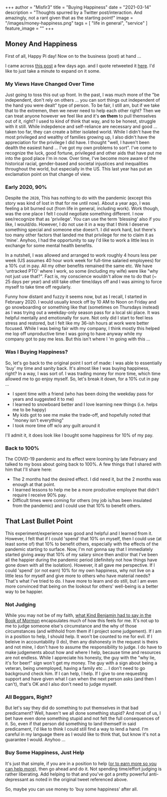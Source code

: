 +++
author = "Misfir3"
title = "Buying Happiness"
date = "2021-03-14"
description = "Thoughts spurred by a Twitter post/interaction. And amazingly, not a rant given that as the starting point!"
image = "/images/money-happiness.png"
tags = [
    "life in general",
	"service"
]
feature_image = ""
+++

## Money And Happiness 

First of all, Happy Pi day!  Now on to the business (post) at hand ...

I came across [this post](https://twitter.com/DanPriceSeattle/status/1369844561883713540) a few days ago. and I quote retweeted it [here](https://twitter.com/misfir3/status/1370149631485636608). I'd like to just take a minute to expand on it some.

### My Views Have Changed Over Time

Just going to toss this out up front. In the past, I was much more of the "be independent, don't rely on others ... you can sort things out independent of the hand you were dealt" type of person. To be fair, I still am, but if we take that to the extremen, then we never need to help each other right? Then we can treat anyone however we feel like and it's **on them** to pull themselves out of it, right? I used to kind of think that way, and to be honest, struggle with it still. While indepdence and self-reliance are necessary and good ... taken too far, they can create a bitter isolated world. While I didn't have the most privileged and wealthy of families growing up, I also didn't have the appreciation for the privilege I did have. I thought "well, I haven't been dealth the easiest hand ... I've got my own problems to sort". I've come to recognize the luck, good fortune, privileged and other aids that have put me into the good place I'm in now. Over time, I've become more aware of the historical racial, gender-based and societal injustices and inequalities throughout the world, but especially in the US.  This last year has put an exclamation point on that change of view.

### Early 2020, 90%

Despite the `2020`, This has nothing to do with the pandemic (except this story was kind of lost in that for me until now). About a year ago, I was feeling a bit burned out (from life in general, including work). Work though, was the one place I felt I could negotiate something different. I now see/recognize that as 'privilege'. You can use the term 'blessing' also if you like, I would/do. However, I do not use it in a way that I think I deserve something special and someone else doesn't. I did work hard, but there's too many other factors that landed me that privilege for me to claim it as 'mine'. Anyhoo, I had the opportunity to say I'd like to work a little less in exchange for some mental health benefits.

In a nutshell, I was allowed and arranged to work roughly 4 hours less per week (US assumes 40 hour work week for full-time salaried employees) for a 10% cut in pay. All my other benefits remained the same etc.  We have 'untracked PTO' where I work, so some (including my wife) were like "why not just use that?". Fact is, my conscience wouldn't allow me to do that (~ 25 days per year) and still take other time/days off and I was aiming to force myself to take time off regularly.

Funny how distant and fuzzy it seems now, but as I recall, I started in February 2020.  I would usually knock off by 10 AM to Noon on Friday and go snowboarding or something like that (sometimes on Thursdays instead) as I was trying out a weekday-only season pass for a local ski place. It was helpful mentally and emotionally for sure. Not only did I start to feel less stress and restored, but I felt like my 36-ish hours at work were better focused.  While I was being fair with my company, I think mostly this helped me lop off unproductive time I was going to have anyway while my company got to pay me less.  But this isn't where I 'm going with this ...

### Was I Buying Happiness?

So, let's go back to the original point I sort of made: I was able to essentially 'buy' my time and sanity back. It's almost like I was buying happiness, right? In a way, I was sort of. I was trading money for more time, which time allowed me to go enjoy myself. So, let's break it down, for a 10% cut in pay ...

- I spent time with a friend (who has been doing the weekday pass for years and suggested it to me)
- I learned to snowboard better and I love learning new things (i.e. helps me to be happy)
- My kids got to see me make the trade-off, and hopefully noted that "money isn't everything"
- I took more time off w/o any guilt around it

I'll admit it, it does look like I bought some happiness for 10% of my pay.

### Back to 100%

The COVID-19 pandemic and its effect were looming by late February and talked to my boss about going back to 100%. A few things that I shared with him that I'll share here:

- The 2 months had the desired effect. I did need it, but the 2 months was enough at that point.
- I learned lessons to help me be a more prodcutive employee that didn't require I receive 90% pay.
- Difficult times were coming for others (my job is/has been insulated from the pandemic) and I could use that 10% to benefit others.

## That Last Bullet Point

This experiment/experience was good and helpful and I learned from it. However, I felt that if I could 'spend' that 10% on myself, then I could use (at least some of) that 10% to benefit others, especially with the effects of the pandemic starting to surface. Now, I'm not gonna say that I immediately started giving away that 10% of my salary since then and/or that I've been all the happier during the pandemic period (definitely not how things have gone down with all the isolation). However, it all gave me perspective. If I could 'spend' (or not earn) 10% for my own happiness, why not live on a little less for myself and give more to others who have material needs? That's what I've tried to do. I have more to learn and do still, but I am even more convinced that being on the lookout for others' well-being is a better way to be happier.

### Not Judging

While you may not be of my faith, [what Kind Benjamin had to say in the Book of Mormon](https://www.churchofjesuschrist.org/study/scriptures/bofm/mosiah/4.16-19) encapsulates much of how this feels for me.  It's not up to me to judge someone else's circumstance and the why of those circumstances (and withhold from them if I project some judgement). If I am in a position to help, I should help.  It won't be counted to me for evil. If I beleive in accountability (I do), then any dishonesty in the request is theirs and not mine, I don't have to assume the responsibility to judge. I do have to make judgements about how and where I help, because time and resources are not endless. While I appreciate his honesty, the guy with the "why lie, it's for beer!" sign won't get my money. The guy with a sign about being a veteran, being unemployed, having a family etc ... I don't need to go background check him. If I can help, I help. If I give to one requesting support and have given what I can when the next person asks (and then I can't), that's OK and I also don't need to judge myself.

### All Beggars, Right?

But let's say they did do something to put themselves in that bad predicament? Well, haven't we all done something stupid?  And most of us, I bet have even done something stupid and not felt the full consequences of it. So, even if that person did something to land themself in said predicament, I'd like to think I could still find a way to lend a hand. I'm careful in my language there as I would like to think that, but know it's not a guarantee I would. Anyhoo ...

### Buy Some Happiness, Just Help

It's just that simple, if you are in a position to help ([or to earn more so you can help more](https://twitter.com/ndm/status/1370154043100729349)), then go ahead and do it. Not spending time/effort judging is rather liberating. Add helping to that and you've got a pretty powerful anti-depressant as noted in the original tweet referenced above.

So, maybe you can use money to 'buy some happiness' after all.
